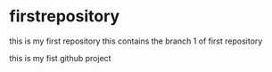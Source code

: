 # firstrepository
this is my  first repository
this contains the branch 1 of first repository


this is my fist github project
